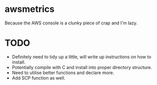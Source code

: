 # awsmetrics
Because the AWS console is a clunky piece of crap and I'm lazy.

# TODO

- Definitely need to tidy up a little, will write up instructions on how to install.
- Potentially compile with C and install into proper directory structure.
- Need to utilise better functions and declare more.
- Add SCP function as well.

